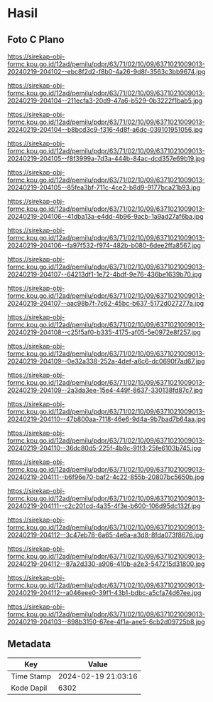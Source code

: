 # Hasil

## Foto C Plano

https://sirekap-obj-formc.kpu.go.id/12ad/pemilu/pdpr/63/71/02/10/09/6371021009013-20240219-204102--ebc8f2d2-f8b0-4a26-9d8f-3563c3bb9674.jpg

https://sirekap-obj-formc.kpu.go.id/12ad/pemilu/pdpr/63/71/02/10/09/6371021009013-20240219-204104--211ecfa3-20d9-47a6-b529-0b3222f1bab5.jpg

https://sirekap-obj-formc.kpu.go.id/12ad/pemilu/pdpr/63/71/02/10/09/6371021009013-20240219-204104--b8bcd3c9-f316-4d8f-a6dc-039101951056.jpg

https://sirekap-obj-formc.kpu.go.id/12ad/pemilu/pdpr/63/71/02/10/09/6371021009013-20240219-204105--f8f3999a-7d3a-444b-84ac-dcd357e69b19.jpg

https://sirekap-obj-formc.kpu.go.id/12ad/pemilu/pdpr/63/71/02/10/09/6371021009013-20240219-204105--85fea3bf-711c-4ce2-b8d9-9177bca21b93.jpg

https://sirekap-obj-formc.kpu.go.id/12ad/pemilu/pdpr/63/71/02/10/09/6371021009013-20240219-204106--41dba13a-e4dd-4b96-9acb-1a9ad27af6ba.jpg

https://sirekap-obj-formc.kpu.go.id/12ad/pemilu/pdpr/63/71/02/10/09/6371021009013-20240219-204106--fa97f532-f974-482b-b080-6dee2ffa8567.jpg

https://sirekap-obj-formc.kpu.go.id/12ad/pemilu/pdpr/63/71/02/10/09/6371021009013-20240219-204107--64213df1-1e72-4bdf-9e76-436be1639b70.jpg

https://sirekap-obj-formc.kpu.go.id/12ad/pemilu/pdpr/63/71/02/10/09/6371021009013-20240219-204107--aac98b7f-7c62-45bc-b637-5172d027277a.jpg

https://sirekap-obj-formc.kpu.go.id/12ad/pemilu/pdpr/63/71/02/10/09/6371021009013-20240219-204108--c25f5af0-b335-4175-af05-5e0972e8f257.jpg

https://sirekap-obj-formc.kpu.go.id/12ad/pemilu/pdpr/63/71/02/10/09/6371021009013-20240219-204109--0e32a338-252a-4def-a6c6-dc0690f7ad67.jpg

https://sirekap-obj-formc.kpu.go.id/12ad/pemilu/pdpr/63/71/02/10/09/6371021009013-20240219-204109--2a3da3ee-15e4-449f-8637-330138fd87c7.jpg

https://sirekap-obj-formc.kpu.go.id/12ad/pemilu/pdpr/63/71/02/10/09/6371021009013-20240219-204110--47b800aa-7118-46e6-9d4a-9b7bad7b64aa.jpg

https://sirekap-obj-formc.kpu.go.id/12ad/pemilu/pdpr/63/71/02/10/09/6371021009013-20240219-204110--36dc80d5-225f-4b9c-91f3-25fe6103b745.jpg

https://sirekap-obj-formc.kpu.go.id/12ad/pemilu/pdpr/63/71/02/10/09/6371021009013-20240219-204111--b6f96e70-baf2-4c22-855b-20807bc5650b.jpg

https://sirekap-obj-formc.kpu.go.id/12ad/pemilu/pdpr/63/71/02/10/09/6371021009013-20240219-204111--c2c201cd-4a35-4f3e-b600-106d95dc132f.jpg

https://sirekap-obj-formc.kpu.go.id/12ad/pemilu/pdpr/63/71/02/10/09/6371021009013-20240219-204112--3c47eb78-6a65-4e6a-a3d8-8fda073f8676.jpg

https://sirekap-obj-formc.kpu.go.id/12ad/pemilu/pdpr/63/71/02/10/09/6371021009013-20240219-204112--87a2d330-a906-410b-a2e3-547215d31800.jpg

https://sirekap-obj-formc.kpu.go.id/12ad/pemilu/pdpr/63/71/02/10/09/6371021009013-20240219-204112--a046eee0-39f1-43b1-bdbc-a5cfa74d67ee.jpg

https://sirekap-obj-formc.kpu.go.id/12ad/pemilu/pdpr/63/71/02/10/09/6371021009013-20240219-204103--898b3150-67ee-4f1a-aee5-6cb2d09725b8.jpg


## Metadata

| Key        | Value               |
| ---------- | ------------------- |
| Time Stamp | 2024-02-19 21:03:16 |
| Kode Dapil | 6302                |



